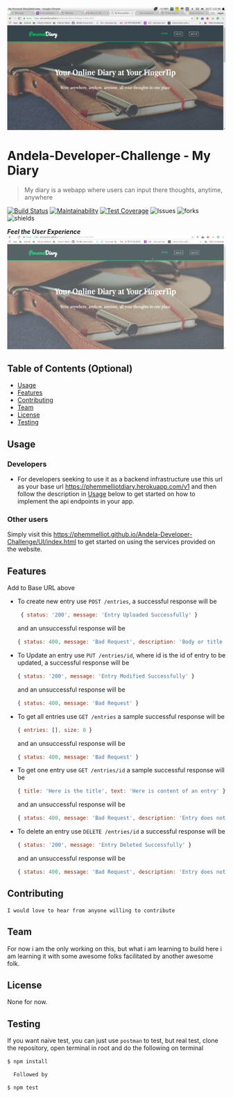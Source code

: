 ![Homepage](screenshots/home.png)

# Andela-Developer-Challenge - My Diary
> My diary is a webapp where users can input there thoughts, anytime, anywhere

[![Build Status](https://travis-ci.com/phemmelliot/Andela-Developer-Challenge.svg?branch=api)](https://travis-ci.com/phemmelliot/Andela-Developer-Challenge) [![Maintainability](https://api.codeclimate.com/v1/badges/5e357b8a94abb3859ec7/maintainability)](https://codeclimate.com/github/phemmelliot/Andela-Developer-Challenge/maintainability) [![Test Coverage](https://api.codeclimate.com/v1/badges/5e357b8a94abb3859ec7/test_coverage)](https://codeclimate.com/github/phemmelliot/Andela-Developer-Challenge/test_coverage)
![Issues](https://img.shields.io/github/issues/phemmelliot/Andela-Developer-Challenge.svg)
![forks](https://img.shields.io/github/forks/phemmelliot/Andela-Developer-Challenge.svg)
![shields](https://img.shields.io/github/stars/phemmelliot/Andela-Developer-Challenge.svg)

***Feel the User Experience***
![Screencast](screenshots/Screengif.gif)


## Table of Contents (Optional)

- [Usage](#usage)
- [Features](#features)
- [Contributing](#contributing)
- [Team](#team)
- [License](#license)
- [Testing](#testing)

## Usage

### Developers
- For developers seeking to use it as a backend infrastructure use this url as your base url https://phemmelliotdiary.herokuapp.com/v1 and then follow the description in [Usage](#usage) below to get started on how to implement the api endpoints in your app.    

### Other users
   Simply visit this https://phemmelliot.github.io/Andela-Developer-Challenge/UI/index.html to get started on using the services provided on the website.


## Features
  Add to Base URL above
- To create new entry use `POST /entries`, a successful response will be
     ```javascript
      { status: '200', message: 'Entry Uploaded Successfully' }
     ```
     and an unsuccessful response will be
     ```javascript
     { status: 400, message: 'Bad Request', description: 'Body or title cannot be empty' }
     ```
- To Update an entry use `PUT /entries/id`, where id is the id of entry to be updated, a successful response will be
     ```javascript
     { status: '200', message: 'Entry Modified Successfully' }
     ```
     and an unsuccessful response will be
     ```javascript
     { status: 400, message: 'Bad Request' }
     ```
- To get all entries use `GET /entries`
     a sample successful response will be
     ```javascript
     { entries: [], size: 0 }
     ```
     and an unsuccessful response will be
     ```javascript
     { status: 400, message: 'Bad Request' }
     ```
- To get one entry use `GET /entries/id`
     a sample successful response will be
     ```javascript
     { title: 'Here is the title', text: 'Here is content of an entry' }
     ```
     and an unsuccessful response will be
     ```javascript
     { status: 400, message: 'Bad Request', description: 'Entry does not exist' }
     ```
- To delete an entry use `DELETE /entries/id`
     a successful response will be
     ```javascript
     { status: '200', message: 'Entry Deleted Successfully' }
     ```
     and an unsuccessful response will be
     ```javascript
     { status: 400, message: 'Bad Request', description: 'Entry does not exist' }
     ```


## Contributing
    I would love to hear from anyone willing to contribute

## Team
   For now i am the only working on this, but what i am learning to build here i am
   learning it with some awesome folks facilitated by another awesome folk.
## License
  None for now.
## Testing
   If you want naive test, you can just use `postman` to test, but real test, clone the repository, open terminal in root and do the following on terminal
   ```shell
   $ npm install
   ```
      Followed by

  ```shell
  $ npm test
  ```

